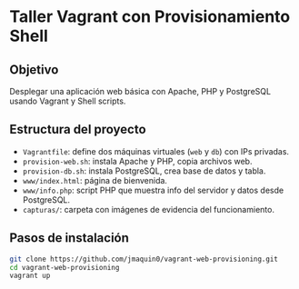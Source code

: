 # Taller Vagrant con Provisionamiento Shell

## Objetivo
Desplegar una aplicación web básica con Apache, PHP y PostgreSQL usando Vagrant y Shell scripts.

## Estructura del proyecto

- `Vagrantfile`: define dos máquinas virtuales (`web` y `db`) con IPs privadas.
- `provision-web.sh`: instala Apache y PHP, copia archivos web.
- `provision-db.sh`: instala PostgreSQL, crea base de datos y tabla.
- `www/index.html`: página de bienvenida.
- `www/info.php`: script PHP que muestra info del servidor y datos desde PostgreSQL.
- `capturas/`: carpeta con imágenes de evidencia del funcionamiento.

## Pasos de instalación

```bash
git clone https://github.com/jmaquin0/vagrant-web-provisioning.git
cd vagrant-web-provisioning
vagrant up
